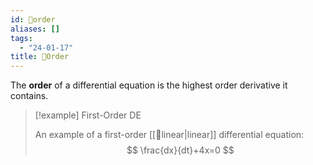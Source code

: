 ```yaml
---
id: 📘order
aliases: []
tags:
  - "24-01-17"
title: 📘Order
---
```


The **order** of a differential equation is the highest order derivative it contains. 

> [!example] First-Order DE
> 
> An example of a first-order [[📘linear|linear]] differential equation:
> $$
> \frac{dx}{dt}+4x=0
> $$
